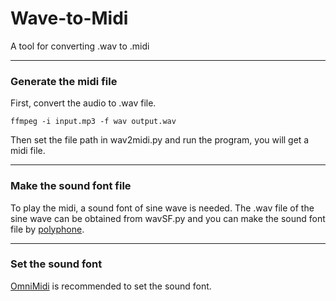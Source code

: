 # Wave-to-Midi
A tool for converting .wav to .midi

***

### Generate the midi file
First, convert the audio to .wav file.
```
ffmpeg -i input.mp3 -f wav output.wav
```
Then set the file path in wav2midi.py and run the program, you will get a midi file.

***

### Make the sound font file
To play the midi, a sound font of sine wave is needed. 
The .wav file of the sine wave can be obtained from wavSF.py and you can make the sound font file by [polyphone](https://www.polyphone-soundfonts.com/).

***

### Set the sound font
[OmniMidi](https://github.com/KeppySoftware/OmniMIDI/releases) is recommended to set the sound font.
